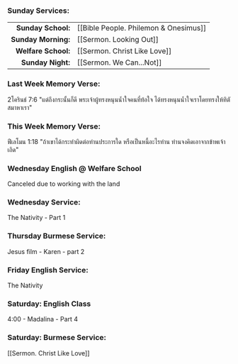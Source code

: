 ### Sunday Services:
| | |
| --:|:-- |
| **Sunday School:**  | [[Bible People. Philemon & Onesimus]]
| **Sunday Morning:** | [[Sermon. Looking Out]]
| **Welfare School:** | [[Sermon. Christ Like Love]]
| **Sunday Night:**   | [[Sermon. We Can...Not]]
### Last Week Memory Verse:
2โครินธ์ 7:6 "แต่ถึงกระนั้นก็ดี พระเจ้าผู้ทรงหนุนน้ำใจคนที่ท้อใจ ได้ทรงหนุนน้ำใจเราโดยทรงให้ทิตัสมาหาเรา"
### This Week Memory Verse:
ฟีเลโมน 1:18 "ถ้าเขาได้กระทำผิดต่อท่านประการใด หรือเป็นหนี้อะไรท่าน ท่านจงคิดเอาจากข้าพเจ้าเถิด"
### Wednesday English @ Welfare School
Canceled due to working with the land
### Wednesday Service:
The Nativity - Part 1
### Thursday Burmese Service:
Jesus film - Karen - part 2
### Friday English Service:
The Nativity
### Saturday: English Class
4:00 - Madalina - Part 4
### Saturday: Burmese Service:
[[Sermon. Christ Like Love]]